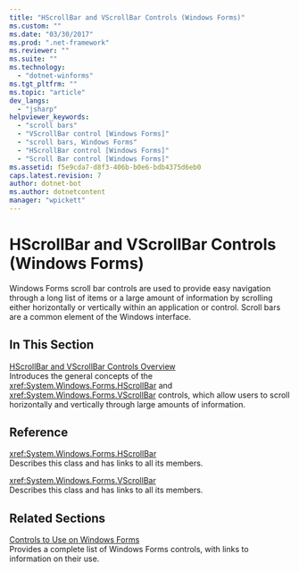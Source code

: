 ```yaml
---
title: "HScrollBar and VScrollBar Controls (Windows Forms)"
ms.custom: ""
ms.date: "03/30/2017"
ms.prod: ".net-framework"
ms.reviewer: ""
ms.suite: ""
ms.technology: 
  - "dotnet-winforms"
ms.tgt_pltfrm: ""
ms.topic: "article"
dev_langs: 
  - "jsharp"
helpviewer_keywords: 
  - "scroll bars"
  - "VScrollBar control [Windows Forms]"
  - "scroll bars, Windows Forms"
  - "HScrollBar control [Windows Forms]"
  - "Scroll Bar control [Windows Forms]"
ms.assetid: f5e9cda7-d8f3-406b-b0e6-bdb4375d6eb0
caps.latest.revision: 7
author: dotnet-bot
ms.author: dotnetcontent
manager: "wpickett"
---
```

# HScrollBar and VScrollBar Controls (Windows Forms)
Windows Forms scroll bar controls are used to provide easy navigation through a long list of items or a large amount of information by scrolling either horizontally or vertically within an application or control. Scroll bars are a common element of the Windows interface.  
  
## In This Section  
 [HScrollBar and VScrollBar Controls Overview](../../../../docs/framework/winforms/controls/hscrollbar-and-vscrollbar-controls-overview-windows-forms.md)  
 Introduces the general concepts of the <xref:System.Windows.Forms.HScrollBar> and <xref:System.Windows.Forms.VScrollBar> controls, which allow users to scroll horizontally and vertically through large amounts of information.  
  
## Reference  
 <xref:System.Windows.Forms.HScrollBar>  
 Describes this class and has links to all its members.  
  
 <xref:System.Windows.Forms.VScrollBar>  
 Describes this class and has links to all its members.  
  
## Related Sections  
 [Controls to Use on Windows Forms](../../../../docs/framework/winforms/controls/controls-to-use-on-windows-forms.md)  
 Provides a complete list of Windows Forms controls, with links to information on their use.
